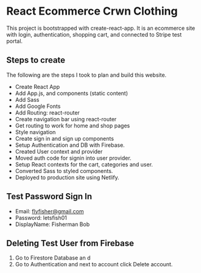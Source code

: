 # React Ecommerce Crwn Clothing

This project is bootstrapped with create-react-app. It is an ecommerce site with login, authentication, shopping cart, and connected to Stripe test portal.

## Steps to create

The following are the steps I took to plan and build this website.

- Create React App
- Add App.js, and components (static content)
- Add Sass
- Add Google Fonts
- Add Routing: react-router
- Create navigation bar using react-router
- Get routing to work for home and shop pages
- Style navigation
- Create sign in and sign up components
- Setup Authentication and DB with Firebase.
- Created User context and provider
- Moved auth code for signin into user provider.
- Setup React contexts for the cart, categories and user.
- Converted Sass to styled components.
- Deployed to production site using Netlify.

## Test Password Sign In

- Email: flyfisher@gmail.com
- Password: letsfish01
- DisplayName: Fisherman Bob

## Deleting Test User from Firebase

1. Go to Firestore Database an d
2. Go to Authentication and next to account click Delete account.
